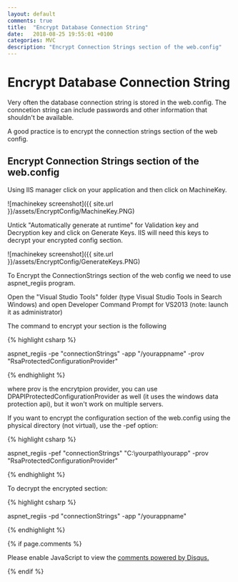 ```yaml
---
layout: default
comments: true
title:  "Encrypt Database Connection String"
date:   2018-08-25 19:55:01 +0100
categories: MVC
description: "Encrypt Connection Strings section of the web.config"
---
```

# [](#header-1) Encrypt Database Connection String

Very often the database connection string is stored in the web.config. The conncetion string can include passwords and other information that shouldn't be available.

A good practice is to encrypt the connection strings section of the web config.

## [](#header-3) Encrypt Connection Strings section of the web.config

Using IIS manager click on your application and then click on MachineKey.

![machinekey screenshot]({{ site.url }}/assets/EncryptConfig/MachineKey.PNG)

Untick "Automatically generate at runtime" for Validation key and Decryption key and click on Generate Keys. IIS will need this keys to decrypt your encrypted config section.

![machinekey screenshot]({{ site.url }}/assets/EncryptConfig/GenerateKeys.PNG)

To Encrypt the ConnectionStrings section of the web config we need to use aspnet_regiis program. 

Open the "Visual Studio Tools" folder (type Visual Studio Tools in Search Windows) and open Developer Command Prompt for VS2013 (note: launch it as administrator)

 The command to encrypt your section is the following

{% highlight csharp %}

aspnet_regiis -pe "connectionStrings" -app "/yourappname" -prov "RsaProtectedConfigurationProvider"

{% endhighlight %}

where prov is the encrytpion provider, you can use DPAPIProtectedConfigurationProvider as well (it uses the windows data protection api), but it won't work on multiple servers.

If you want to encrypt the configuration section of the web.config using the physical directory (not virtual), use the -pef option:  

{% highlight csharp %}

aspnet_regiis -pef "connectionStrings" "C:\yourpath\yourapp" -prov "RsaProtectedConfigurationProvider"

{% endhighlight %}

To decrypt the encrypted section:

{% highlight csharp %}

aspnet_regiis -pd "connectionStrings" -app "/yourappname"

{% endhighlight %}


{% if page.comments %}

<div id="disqus_thread"></div>
<script>

/**
*  RECOMMENDED CONFIGURATION VARIABLES: EDIT AND UNCOMMENT THE SECTION BELOW TO INSERT DYNAMIC VALUES FROM YOUR PLATFORM OR CMS.
*  LEARN WHY DEFINING THESE VARIABLES IS IMPORTANT: https://disqus.com/admin/universalcode/#configuration-variables*/

var disqus_config = function () {
this.page.url = 'https://maciti.github.io/mvc/2018/08/25/Encrypt-Database-Connection-String.html';  // Replace PAGE_URL with your page's canonical URL variable
this.page.identifier = '2018-08-25-Encrypt-Database-Connection-String'; // Replace PAGE_IDENTIFIER with your page's unique identifier variable
};

(function() { // DON'T EDIT BELOW THIS LINE
var d = document, s = d.createElement('script');
s.src = 'https://maciti-github-io.disqus.com/embed.js';
s.setAttribute('data-timestamp', +new Date());
(d.head || d.body).appendChild(s);
})();
</script>
<noscript>Please enable JavaScript to view the <a href="https://disqus.com/?ref_noscript">comments powered by Disqus.</a></noscript>
  
{% endif %}
